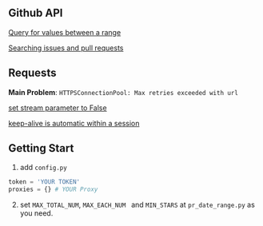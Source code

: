 ## Github API
[Query for values between a range](https://docs.github.com/en/github/searching-for-information-on-github/understanding-the-search-syntax#query-for-values-between-a-range)

[Searching issues and pull requests](https://docs.github.com/en/github/searching-for-information-on-github/searching-issues-and-pull-requests)

## Requests
**Main Problem**: `HTTPSConnectionPool: Max retries exceeded with url`

[set stream parameter to False](https://2.python-requests.org/en/master/user/advanced/#body-content-workflow)

[keep-alive is automatic within a session](https://2.python-requests.org/en/master/user/advanced/#keep-alive)

## Getting Start
1. add `config.py`
```python
token = 'YOUR TOKEN'
proxies = {} # YOUR Proxy
```

2. set `MAX_TOTAL_NUM`, `MAX_EACH_NUM ` and `MIN_STARS` at `pr_date_range.py` as you need.